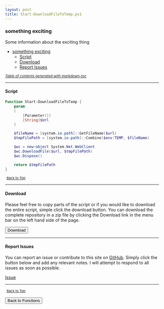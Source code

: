 ```yaml
---
layout: post
title: Start-DownloadFileToTemp.ps1
---
```


### something exciting

Some information about the exciting thing

- [something exciting](#something-exciting)
  - [Script](#script)
  - [Download](#download)
  - [Report Issues](#report-issues)

<small><i><a href='http://ecotrust-canada.github.io/markdown-toc/'>Table of contents generated with markdown-toc</a></i></small>

---

#### Script

```powershell
Function Start-DownloadFileToTemp {
    param
    (
        [Parameter()]
        [String]$Url
    )

    $fileName = [system.io.path]::GetFileName($url)
    $tmpFilePath = [system.io.path]::Combine($env:TEMP, $fileName)

    $wc = new-object System.Net.WebClient
    $wc.DownloadFile($url, $tmpFilePath)
    $wc.Dispose()

    return $tmpFilePath
}
```

<span style="font-size:11px;"><a href="#"><i class="fas fa-caret-up" aria-hidden="true" style="color: white; margin-right:5px;"></i>Back to Top</a></span>

---

#### Download

Please feel free to copy parts of the script or if you would like to download the entire script, simple click the download button. You can download the complete repository in a zip file by clicking the Download link in the menu bar on the left hand side of the page.

<button class="btn" type="submit" onclick="window.open('/PowerShell/functions/Start-DownloadFileToTemp.ps1')">
    <i class="fa fa-cloud-download-alt">
    </i>
        Download
</button>

---

#### Report Issues

You can report an issue or contribute to this site on <a href="https://github.com/BanterBoy/scripts-blog/issues">GitHub</a>. Simply click the button below and add any relevant notes. I will attempt to respond to all issues as soon as possible.

<!-- Place this tag where you want the button to render. -->

<a class="github-button" href="https://github.com/BanterBoy/scripts-blog/issues/new?title=Start-DownloadFileToTemp.ps1&body=There is a problem with this function. Please find details below." data-show-count="true" aria-label="Issue BanterBoy/scripts-blog on GitHub">Issue</a>

---

<span style="font-size:11px;"><a href="#"><i class="fas fa-caret-up" aria-hidden="true" style="color: white; margin-right:5px;"></i>Back to Top</a></span>

<a href="/menu/_pages/functions.html">
    <button class="btn">
        <i class='fas fa-reply'>
        </i>
            Back to Functions
    </button>
</a>

[1]: http://ecotrust-canada.github.io/markdown-toc
[2]: https://github.com/googlearchive/code-prettify
